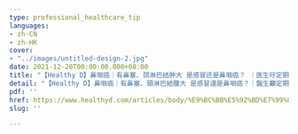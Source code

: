 ```yaml
---
type: professional_healthcare_tip
languages:
- zh-CN
- zh-HK
cover:
- "../images/untitled-design-2.jpg"
date: 2021-12-20T00:00:00.000+08:00
title: "【Healthy D】鼻咽癌｜有鼻塞、颈淋巴结肿大 是感冒还是鼻咽癌？ ｜医生吁定期进行早期筛查"
detail: "【Healthy D】鼻咽癌｜有鼻塞、頸淋巴結腫大 是感冒還是鼻咽癌？｜醫生籲定期進行早期篩查"
pdf: ''
href: https://www.healthyd.com/articles/body/%E9%BC%BB%E5%92%BD%E7%99%8C-%E9%A0%B8%E6%B7%8B%E5%B7%B4%E7%B5%90%E8%85%AB%E5%A4%A7-%E9%86%AB%E7%94%9F%E7%B1%B2%E5%AE%9A%E6%9C%9F%E9%80%B2%E8%A1%8C%E6%97%A9%E6%9C%9F%E7%AF%A9%E6%9F%A5?utm_source=healthyd&amp;utm_medium=fb&amp;utm_campaign=fb_20211220&amp;fbclid=IwAR3rGV_ON2iRijhkuPAe2Qgvhk9DNGwJMFrvVSOff0Ly5RPCh_LP7xAiHTg
slug: ''

---
```

